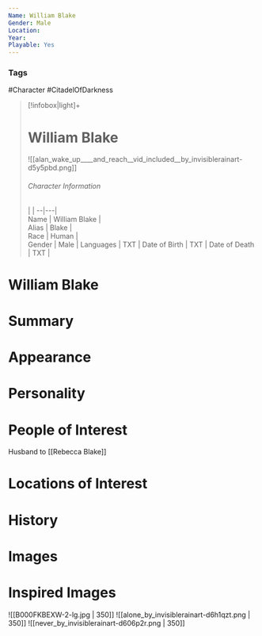 ```yaml
---
Name: William Blake  
Gender: Male
Location: 
Year: 
Playable: Yes
---
```


### Tags
#Character #CitadelOfDarkness

> [!infobox|light]+  
> # William Blake  
> ![[alan_wake_up____and_reach__vid_included__by_invisiblerainart-d5y5pbd.png]]
> ###### Character Information
>  |   |
> --|---|  
> Name | William Blake |  
> Alias | Blake |  
> Race | Human |  
> Gender | Male |
> Languages | TXT |
> Date of Birth | TXT |
> Date of Death | TXT |

# William Blake

# Summary

# Appearance

# Personality

# People of Interest
Husband to [[Rebecca Blake]]

# Locations of Interest

# History

# Images

# Inspired Images
![[B000FKBEXW-2-lg.jpg | 350]]
![[alone_by_invisiblerainart-d6h1qzt.png | 350]]
![[never_by_invisiblerainart-d606p2r.png | 350]]